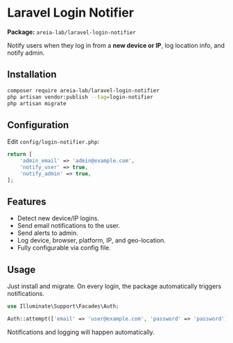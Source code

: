 # Laravel Login Notifier

**Package:** `areia-lab/laravel-login-notifier`

Notify users when they log in from a **new device or IP**, log location info, and notify admin.

## Installation

```bash
composer require areia-lab/laravel-login-notifier
php artisan vendor:publish --tag=login-notifier
php artisan migrate
```

## Configuration

Edit `config/login-notifier.php`:

```php
return [
    'admin_email' => 'admin@example.com',
    'notify_user' => true,
    'notify_admin' => true,
];
```

## Features

- Detect new device/IP logins.
- Send email notifications to the user.
- Send alerts to admin.
- Log device, browser, platform, IP, and geo-location.
- Fully configurable via config file.

## Usage

Just install and migrate. On every login, the package automatically triggers notifications.

```php
use Illuminate\Support\Facades\Auth;

Auth::attempt(['email' => 'user@example.com', 'password' => 'password']);
```

Notifications and logging will happen automatically.

